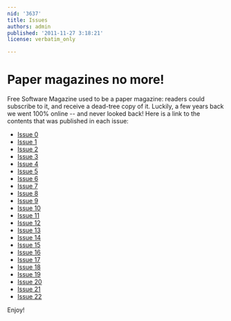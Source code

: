 ```yaml
---
nid: '3637'
title: Issues
authors: admin
published: '2011-11-27 3:18:21'
license: verbatim_only

---
```

# Paper magazines no more!

Free Software Magazine used to be a paper magazine: readers could subscribe to it, and receive a dead-tree copy of it.
Luckily, a few years back we went 100% online -- and never looked back!
Here is a link to the contents that was published in each issue:

* [Issue 0](/issues/issue_000)
* [Issue 1](/issues/issue_001)
* [Issue 2](/issues/issue_002)
* [Issue 3](/issues/issue_003)
* [Issue 4](/issues/issue_004)
* [Issue 5](/issues/issue_005)
* [Issue 6](/issues/issue_006)
* [Issue 7](/issues/issue_007)
* [Issue 8](/issues/issue_008)
* [Issue 9](/issues/issue_009)
* [Issue 10](/issues/issue_010)
* [Issue 11](/issues/issue_011)
* [Issue 12](/issues/issue_012)
* [Issue 13](/issues/issue_013)
* [Issue 14](/issues/issue_014)
* [Issue 15](/issues/issue_015)
* [Issue 16](/issues/issue_016)
* [Issue 17](/issues/issue_017)
* [Issue 18](/issues/issue_018)
* [Issue 19](/issues/issue_019)
* [Issue 20](/issues/issue_020)
* [Issue 21](/issues/issue_021)
* [Issue 22](/issues/issue_022)

Enjoy!